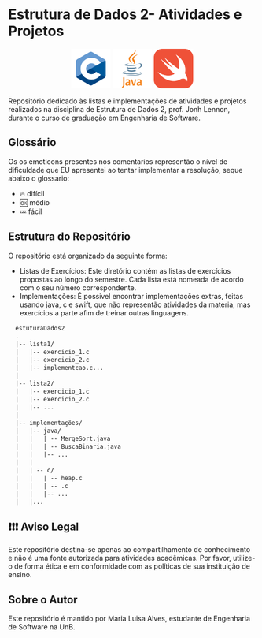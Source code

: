 # Estrutura de Dados 2- Atividades e Projetos 

<div align="center">
  <img src="https://raw.githubusercontent.com/github/explore/main/topics/c/c.png" width="80" />
  <img src="https://raw.githubusercontent.com/github/explore/main/topics/java/java.png" width="80" />
  <img src="https://raw.githubusercontent.com/github/explore/main/topics/swift/swift.png" width="80" />

</div>

Repositório dedicado às listas e implementações de atividades e projetos realizados na disciplina de Estrutura de Dados 2, prof. Jonh Lennon, durante o curso de graduação em Engenharia de Software.

## Glossário
Os os emoticons presentes nos comentarios representão o nível de dificuldade que EU apresentei ao tentar implementar a resolução, seque abaixo o glossario:

 -  🔥   difícil
 -  🆗   médio
 -  💤   fácil

## Estrutura do Repositório
O repositório está organizado da seguinte forma:

- Listas de Exercícios: Este diretório contém as listas de exercícios propostas ao longo do semestre. Cada lista está nomeada de acordo com o seu número correspondente.
- Implementações: É possivel encontrar implementações extras, feitas usando java, c e swift, que não representão atividades da materia, mas exercícios a parte afim de treinar outras linguagens.
```shell
  estuturaDados2
  .
  |-- lista1/
  |   |-- exercicio_1.c
  |   |-- exercicio_2.c
  |   |-- implementcao.c...
  |  
  |-- lista2/
  |   |-- exercicio_1.c
  |   |-- exercicio_2.c
  |   |-- ...
  |
  |-- implementações/
  |   |-- java/
  |   |   | -- MergeSort.java
  |   |   | -- BuscaBinaria.java
  |   |   |-- ...
  |   |   
  |   | -- c/
  |   |   | -- heap.c
  |   |   | -- .c
  |   |   |-- ...
  |   |...
```

## ❗❗❗ Aviso Legal
Este repositório destina-se apenas ao compartilhamento de conhecimento e não é uma fonte autorizada para atividades acadêmicas. Por favor, utilize-o de forma ética e em conformidade com as políticas de sua instituição de ensino.

## Sobre o Autor
Este repositório é mantido por Maria Luisa Alves, estudante de Engenharia de Software na UnB. 
